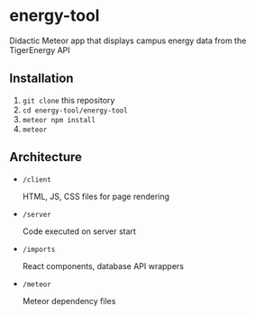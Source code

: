 # energy-tool
Didactic Meteor app that displays campus energy data from the TigerEnergy API

## Installation

1. `git clone` this repository
2. `cd energy-tool/energy-tool`
3. `meteor npm install`
4. `meteor`

## Architecture

* `/client`

  HTML, JS, CSS files for page rendering
  
* `/server`

  Code executed on server start
  
* `/imports`

  React components, database API wrappers
  
* `/meteor`

  Meteor dependency files
